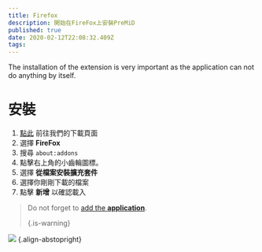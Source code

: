 ```yaml
---
title: Firefox
description: 開始在FireFox上安裝PreMiD
published: true
date: 2020-02-12T22:08:32.409Z
tags:
---
```


The installation of the extension is very important as the application can not do anything by itself.

# 安裝
1. [點此](https://premid.app/downloads) 前往我們的下載頁面
2. 選擇 **FireFox**
3. 搜尋 `about:addons`
4. 點擊右上角的小齒輪圖標。
5. 選擇 **從檔案安裝擴充套件**
6. 選擇你剛剛下載的檔案
7. 點擊 **新增** 以確認載入

> Do not forget to [add the **application**](/install). 
> 
> {.is-warning}

![](https://img.icons8.com/color/2x/firefox.png) {.align-abstopright}